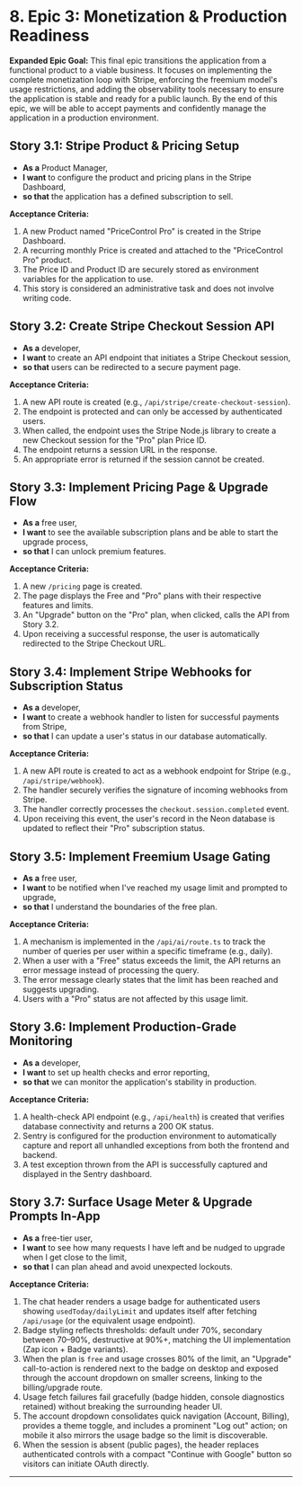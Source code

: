 # 8. Epic 3: Monetization & Production Readiness

**Expanded Epic Goal:** This final epic transitions the application from a functional product to a viable business. It focuses on implementing the complete monetization loop with Stripe, enforcing the freemium model's usage restrictions, and adding the observability tools necessary to ensure the application is stable and ready for a public launch. By the end of this epic, we will be able to accept payments and confidently manage the application in a production environment.

## Story 3.1: Stripe Product & Pricing Setup
* **As a** Product Manager,
* **I want** to configure the product and pricing plans in the Stripe Dashboard,
* **so that** the application has a defined subscription to sell.

**Acceptance Criteria:**
1.  A new Product named "PriceControl Pro" is created in the Stripe Dashboard.
2.  A recurring monthly Price is created and attached to the "PriceControl Pro" product.
3.  The Price ID and Product ID are securely stored as environment variables for the application to use.
4.  This story is considered an administrative task and does not involve writing code.

## Story 3.2: Create Stripe Checkout Session API
* **As a** developer,
* **I want** to create an API endpoint that initiates a Stripe Checkout session,
* **so that** users can be redirected to a secure payment page.

**Acceptance Criteria:**
1.  A new API route is created (e.g., `/api/stripe/create-checkout-session`).
2.  The endpoint is protected and can only be accessed by authenticated users.
3.  When called, the endpoint uses the Stripe Node.js library to create a new Checkout session for the "Pro" plan Price ID.
4.  The endpoint returns a session URL in the response.
5.  An appropriate error is returned if the session cannot be created.

## Story 3.3: Implement Pricing Page & Upgrade Flow
* **As a** free user,
* **I want** to see the available subscription plans and be able to start the upgrade process,
* **so that** I can unlock premium features.

**Acceptance Criteria:**
1.  A new `/pricing` page is created.
2.  The page displays the Free and "Pro" plans with their respective features and limits.
3.  An "Upgrade" button on the "Pro" plan, when clicked, calls the API from Story 3.2.
4.  Upon receiving a successful response, the user is automatically redirected to the Stripe Checkout URL.

## Story 3.4: Implement Stripe Webhooks for Subscription Status
* **As a** developer,
* **I want** to create a webhook handler to listen for successful payments from Stripe,
* **so that** I can update a user's status in our database automatically.

**Acceptance Criteria:**
1.  A new API route is created to act as a webhook endpoint for Stripe (e.g., `/api/stripe/webhook`).
2.  The handler securely verifies the signature of incoming webhooks from Stripe.
3.  The handler correctly processes the `checkout.session.completed` event.
4.  Upon receiving this event, the user's record in the Neon database is updated to reflect their "Pro" subscription status.

## Story 3.5: Implement Freemium Usage Gating
* **As a** free user,
* **I want** to be notified when I've reached my usage limit and prompted to upgrade,
* **so that** I understand the boundaries of the free plan.

**Acceptance Criteria:**
1.  A mechanism is implemented in the `/api/ai/route.ts` to track the number of queries per user within a specific timeframe (e.g., daily).
2.  When a user with a "Free" status exceeds the limit, the API returns an error message instead of processing the query.
3.  The error message clearly states that the limit has been reached and suggests upgrading.
4.  Users with a "Pro" status are not affected by this usage limit.

## Story 3.6: Implement Production-Grade Monitoring
* **As a** developer,
* **I want** to set up health checks and error reporting,
* **so that** we can monitor the application's stability in production.

**Acceptance Criteria:**
1.  A health-check API endpoint (e.g., `/api/health`) is created that verifies database connectivity and returns a 200 OK status.
2.  Sentry is configured for the production environment to automatically capture and report all unhandled exceptions from both the frontend and backend.
3.  A test exception thrown from the API is successfully captured and displayed in the Sentry dashboard.

## Story 3.7: Surface Usage Meter & Upgrade Prompts In-App
* **As a** free-tier user,
* **I want** to see how many requests I have left and be nudged to upgrade when I get close to the limit,
* **so that** I can plan ahead and avoid unexpected lockouts.

**Acceptance Criteria:**
1.  The chat header renders a usage badge for authenticated users showing `usedToday/dailyLimit` and updates itself after fetching `/api/usage` (or the equivalent usage endpoint).
2.  Badge styling reflects thresholds: default under 70%, secondary between 70–90%, destructive at 90%+, matching the UI implementation (Zap icon + Badge variants).
3.  When the plan is `free` and usage crosses 80% of the limit, an "Upgrade" call-to-action is rendered next to the badge on desktop and exposed through the account dropdown on smaller screens, linking to the billing/upgrade route.
4.  Usage fetch failures fail gracefully (badge hidden, console diagnostics retained) without breaking the surrounding header UI.
5.  The account dropdown consolidates quick navigation (Account, Billing), provides a theme toggle, and includes a prominent "Log out" action; on mobile it also mirrors the usage badge so the limit is discoverable.
6.  When the session is absent (public pages), the header replaces authenticated controls with a compact "Continue with Google" button so visitors can initiate OAuth directly.

---
